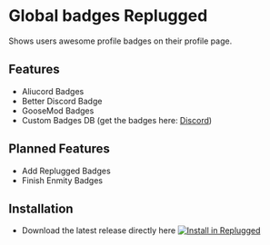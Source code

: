 # Global badges Replugged
Shows users awesome profile badges on their profile page.

## Features
- Aliucord Badges
- Better Discord Badge
- GooseMod Badges
- Custom Badges DB (get the badges here: [Discord](https://discord.gg/eTvYv95PCG "My Official Server"))

## Planned Features
- Add Replugged Badges
- Finish Enmity Badges

## Installation
- Download the latest release directly here [![Install in Replugged](https://img.shields.io/badge/-Install%20in%20Replugged-blue?style=for-the-badge&logo=none)](https://replugged.dev/install?identifier=WolfPlugs/GlobalBadges&source=github)


